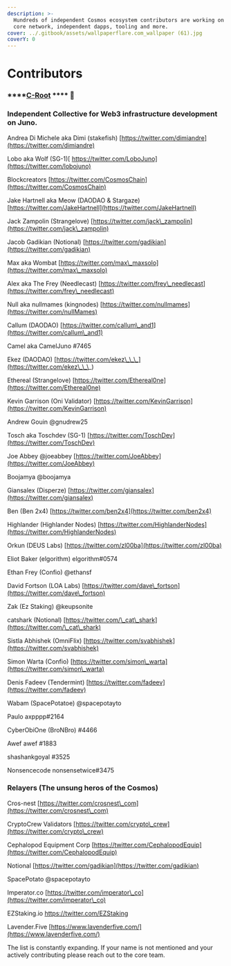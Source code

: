 ```yaml
---
description: >-
  Hundreds of independent Cosmos ecosystem contributors are working on the Juno
  core network, independent dapps, tooling and more.
cover: ../.gitbook/assets/wallpaperflare.com_wallpaper (61).jpg
coverY: 0
---
```


# Contributors

### ****[**C-Root**](https://twitter.com/CRootHQ) **** 🌱

### **Independent Collective for Web3 infrastructure development on Juno.**

Andrea Di Michele aka Dimi (stakefish) [https://twitter.com/dimiandre](https://twitter.com/dimiandre)

Lobo aka Wolf (SG-1)[ https://twitter.com/LoboJuno](https://twitter.com/lobojuno)

Blockcreators [https://twitter.com/CosmosChain](https://twitter.com/CosmosChain)

Jake Hartnell aka Meow (DAODAO & Stargaze) [https://twitter.com/JakeHartnell](https://twitter.com/JakeHartnell)

Jack Zampolin (Strangelove) [https://twitter.com/jack\_zampolin](https://twitter.com/jack\_zampolin)

Jacob Gadikian (Notional) [https://twitter.com/gadikian](https://twitter.com/gadikian)

Max aka Wombat [https://twitter.com/max\_maxsolo](https://twitter.com/max\_maxsolo)

Alex aka The Frey (Needlecast) [https://twitter.com/frey\_needlecast](https://twitter.com/frey\_needlecast)

Null aka nullmames (kingnodes) [https://twitter.com/nullmames](https://twitter.com/nullMames)

Callum (DAODAO) [https://twitter.com/callum\_and1](https://twitter.com/callum\_and1)

Camel aka CamelJuno #7465

Ekez (DAODAO) [https://twitter.com/ekez\_\_\_](https://twitter.com/ekez\_\_\_)

Ethereal (Strangelove) [https://twitter.com/Ethereal0ne](https://twitter.com/Ethereal0ne)

Kevin Garrison (Oni Validator) [https://twitter.com/KevinGarrison](https://twitter.com/KevinGarrison)

Andrew Gouin @gnudrew25

Tosch aka Toschdev (SG-1) [https://twitter.com/ToschDev](https://twitter.com/ToschDev)

Joe Abbey @joeabbey [https://twitter.com/JoeAbbey](https://twitter.com/JoeAbbey)

Boojamya @boojamya

Giansalex (Disperze) [https://twitter.com/giansalex](https://twitter.com/giansalex)

Ben (Ben 2x4) [https://twitter.com/ben2x4](https://twitter.com/ben2x4)

Highlander (Highlander Nodes) [https://twitter.com/HighlanderNodes](https://twitter.com/HighlanderNodes)

Orkun (DEUS Labs) [https://twitter.com/zl00ba](https://twitter.com/zl00ba)

Eliot Baker (elgorithm) elgorithm#0574

Ethan Frey (Confio) @ethansf

David Fortson (LOA Labs) [https://twitter.com/dave\_fortson](https://twitter.com/dave\_fortson)

Zak (Ez Staking) @keupsonite

catshark (Notional) [https://twitter.com/\_cat\_shark](https://twitter.com/\_cat\_shark)

Sistla Abhishek (OmniFlix) [https://twitter.com/svabhishek](https://twitter.com/svabhishek)

Simon Warta (Confio) [https://twitter.com/simon\_warta](https://twitter.com/simon\_warta)

Denis Fadeev (Tendermint) [https://twitter.com/fadeev](https://twitter.com/fadeev)

Wabam (SpacePotatoe) @spacepotayto

Paulo axpppp#2164

CyberObiOne (BroNBro) #4466

Awef awef #1883

shashankgoyal #3525

Nonsencecode nonsensetwice#3475

### Relayers (The unsung heros of the Cosmos)

Cros-nest [https://twitter.com/crosnest\_com](https://twitter.com/crosnest\_com)

CryptoCrew Validators [https://twitter.com/crypto\_crew](https://twitter.com/crypto\_crew)

Cephalopod Equipment Corp [https://twitter.com/CephalopodEquip](https://twitter.com/CephalopodEquip)

Notional [https://twitter.com/gadikian](https://twitter.com/gadikian)

SpacePotato @spacepotayto

Imperator.co [https://twitter.com/imperator\_co](https://twitter.com/imperator\_co)

EZStaking.io https://twitter.com/EZStaking

Lavender.Five [https://www.lavenderfive.com/](https://www.lavenderfive.com/)

The list is constantly expanding. If your name is not mentioned and your actively contributing please reach out to the core team.
